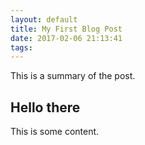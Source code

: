 ```yaml
---
layout: default
title: My First Blog Post
date: 2017-02-06 21:13:41
tags:
---
```


This is a summary of the post.
<!-- more -->
## Hello there
This is some content.
